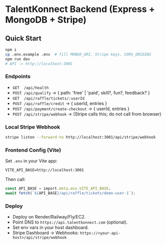 # TalentKonnect Backend (Express + MongoDB + Stripe)

## Quick Start
```bash
npm i
cp .env.example .env  # fill MONGO_URI, Stripe keys, CORS_ORIGINS
npm run dev
# API -> http://localhost:3001
```

### Endpoints
- `GET  /api/health`
- `POST /api/qualify`                      -> { path: 'free' | 'paid', skill?, fun?, feedback? }
- `GET  /api/raffle/tickets/:userId`
- `POST /api/raffle/credit`                -> { userId, entries }
- `POST /api/payment/create-checkout`      -> { userId, entries }
- `POST /api/stripe/webhook`               -> (Stripe calls this; do not call from browser)

### Local Stripe Webhook
```bash
stripe listen --forward-to http://localhost:3001/api/stripe/webhook
```

### Frontend Config (Vite)
Set `.env` in your Vite app:
```
VITE_API_BASE=http://localhost:3001
```

Then call:
```ts
const API_BASE = import.meta.env.VITE_API_BASE;
await fetch(`${API_BASE}/api/raffle/tickets/demo-user-1`);
```

### Deploy
- Deploy on Render/Railway/Fly/EC2.
- Point DNS to `https://api.talentkonnect.com` (optional).
- Set env vars in your host dashboard.
- Stripe Dashboard → Webhooks: `https://<your-api-host>/api/stripe/webhook`
